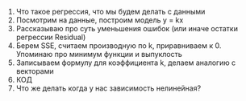1. Что такое регрессия, что мы будем делать с данными
2. Посмотрим на данные, построим модель y = kx
3. Рассказываю про суть уменьшения ошибок (или иначе остатки регрессии Residual)
4. Берем SSE, считаем производную по k, приравниваем к 0. Упоминаю про минимум функции и выпуклость
5. Записываем формулу для коэффициента k, делаем аналогию с векторами
6. КОД
7. Что же делать когда у нас зависимость нелинейная?